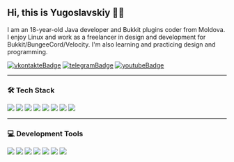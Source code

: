 [vkontakteUrl]: https://vk.me/morrian
[vkontakteBadge]: https://img.shields.io/static/v1?label=vk&message=write&style=for-the-badge&color=0077FF&logo=vk

[telegramUrl]: https://t.me/yugoslavskiy5
[telegramBadge]: https://img.shields.io/static/v1?label=telegram&message=write&style=for-the-badge&color=26A5E4&logo=telegram

[youtubeUrl]: https://www.youtube.com/channel/UCbNDaAOukUYtXWEgMgRMA7w
[youtubeBadge]: https://img.shields.io/static/v1?label=youtube&message=view&style=for-the-badge&color=FF0000&logo=youtube

## Hi, this is Yugoslavskiy 👋🏻

I am an 18-year-old Java developer and Bukkit plugins coder from Moldova. I enjoy Linux and work as a freelancer in design and development for Bukkit/BungeeCord/Velocity. I'm also learning and practicing design and programming.

[![vkontakteBadge]][vkontakteUrl] [![telegramBadge]][telegramUrl] [![youtubeBadge]][youtubeUrl]

---

### 🛠️ Tech Stack
<div align="left">
<img src="https://img.shields.io/badge/Java-ED8B00?style=for-the-badge&logo=java&logoColor=white"/>
<img src="https://img.shields.io/badge/PHP-777BB4?style=for-the-badge&logo=php&logoColor=white"/>
<img src="https://img.shields.io/badge/Node.js-339933?style=for-the-badge&logo=nodedotjs&logoColor=white"/>
<img src="https://img.shields.io/badge/JavaScript-F7DF1E?style=for-the-badge&logo=javascript&logoColor=black"/>
<img src="https://img.shields.io/badge/HTML-E34F26?style=for-the-badge&logo=html5&logoColor=white"/>
<img src="https://img.shields.io/badge/BungeeCord-0052CC?style=for-the-badge&logo=bungeecord&logoColor=white"/>
<img src="https://img.shields.io/badge/MySQL-4479A1?style=for-the-badge&logo=mysql&logoColor=white"/>
<img src="https://img.shields.io/badge/Bukkit-02569B?style=for-the-badge&logo=bukkit&logoColor=white"/>
</div>

---

### 💻 Development Tools
<div align="left">
<img src="https://img.shields.io/badge/Linux-FCC624?style=for-the-badge&logo=linux&logoColor=black"/>
<img src="https://img.shields.io/badge/Debian-A81D33?style=for-the-badge&logo=debian&logoColor=white"/>
<img src="https://img.shields.io/badge/Ubuntu-E95420?style=for-the-badge&logo=ubuntu&logoColor=white"/>
<img src="https://img.shields.io/badge/IntelliJ_IDEA-000000?style=for-the-badge&logo=intellij-idea&logoColor=white"/>
<img src="https://img.shields.io/badge/JetBrains-000000?style=for-the-badge&logo=jetbrains&logoColor=white"/>
<img src="https://img.shields.io/badge/Git-F05032?style=for-the-badge&logo=git&logoColor=white"/>
<img src="https://img.shields.io/badge/Obsidian.md-483D8B?style=for-the-badge&logo=obsidian&logoColor=white"/>
</div>
